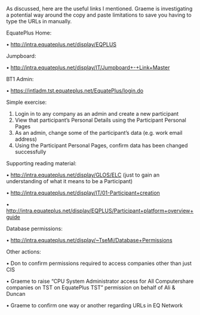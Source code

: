 As discussed, here are the useful links I mentioned.  Graeme is investigating a potential way around the copy and paste limitations to save you having to type the URLs in manually.

EquatePlus Home:

•	http://intra.equateplus.net/display/EQPLUS

Jumpboard: 

•	http://intra.equateplus.net/display/IT/Jumpboard+-+Link+Master

BT1 Admin: 

•	https://intladm.tst.equateplus.net/EquatePlus/login.do

Simple exercise: 

1.	Login in to any company as an admin and create a new participant
2.	View that participant’s Personal Details using the Participant Personal Pages 
3.	As an admin, change some of the participant’s data (e.g. work email address)
4.	Using the Participant Personal Pages, confirm data has been changed successfully

Supporting reading material:

•	http://intra.equateplus.net/display/GLOS/ELC (just to gain an understanding of what it means to be a Participant)

•	http://intra.equateplus.net/display/IT/01-Participant+creation

•	http://intra.equateplus.net/display/EQPLUS/Participant+platform+overview+guide

Database permissions:

• http://intra.equateplus.net/display/~TseMi/Database+Permissions




Other actions:

•	Don to confirm permissions required to access companies other than just CIS

•	Graeme to raise “CPU System Administrator access for All Computershare companies on TST on EquatePlus TST” permission on behalf of Ali & Duncan

•	Graeme to confirm one way or another regarding URLs in EQ Network
